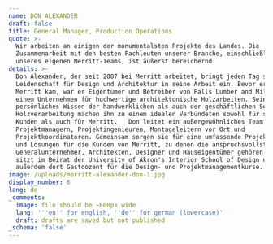 ```yaml
---
name: DON ALEXANDER
draft: false
title: General Manager, Production Operations
quote: >-
  Wir arbeiten an einigen der monumentalsten Projekte des Landes. Die
  Zusammenarbeit mit den besten Fachleuten unserer Branche, einschließlich
  unseres eigenen Merritt-Teams, ist äußerst bereichernd.
details: >-
  Don Alexander, der seit 2007 bei Merritt arbeitet, bringt jeden Tag seine
  Leidenschaft für Design und Architektur in seine Arbeit ein. Bevor er zu
  Merritt kam, war er Eigentümer und Betreiber von Falls Lumber and Millwork,
  einem Unternehmen für hochwertige architektonische Holzarbeiten. Sein
  persönliches Wissen der handwerklichen als auch der geschäftlichen Seite der
  Holzverarbeitung machen ihn zu einem idealen Verbündeten sowohl für seine
  Kunden als auch für Merritt.   Don leitet ein außergewöhnliches Team von
  Projektmanagern, Projektingenieuren, Montageleitern vor Ort und
  Projektkoordinatoren. Gemeinsam sorgen sie für eine umfassende Projektleitung
  und Lösungen für die Kunden von Merritt, zu denen die anspruchsvollsten
  Generalunternehmer, Architekten, Designer und Hauseigentümer gehören.  Don
  sitzt im Beirat der University of Akron's Interior School of Design und ist
  außerdem dort Gastdozent für die Design- und Projektmanagementkurse.
image: /uploads/merritt-alexander-don-1.jpg
display_number: 6
lang: de
_comments:
  image: file should be ~600px wide
  lang: '''en'' for english, ''de'' for german (lowercase)'
  draft: drafts are saved but not published
_schema: 'false'
---
```

